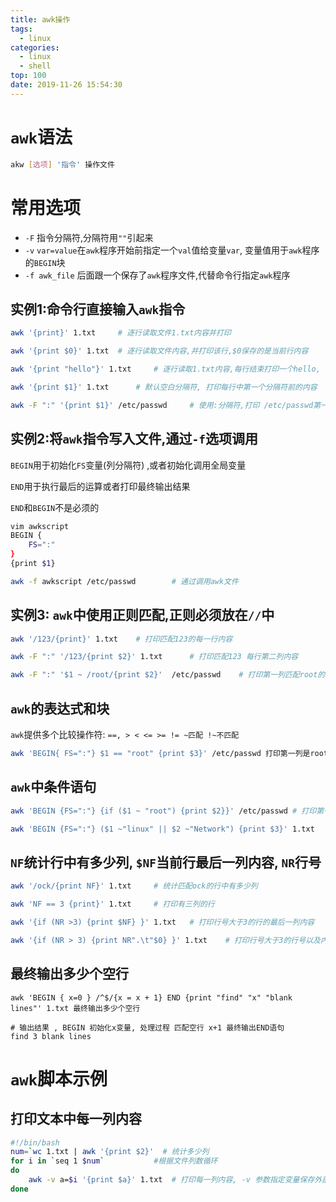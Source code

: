 ```yaml
---
title: awk操作
tags:
  - linux
categories:
  - linux
  - shell
top: 100
date: 2019-11-26 15:54:30
---
```


# `awk`语法
```bash
akw [选项] '指令' 操作文件
```
# 常用选项
* `-F` 指令分隔符,分隔符用`""`引起来
* `-v` `var=value`在`awk`程序开始前指定一个`val`值给变量`var`, 变量值用于`awk`程序的`BEGIN`块
* `-f awk_file` 后面跟一个保存了`awk`程序文件,代替命令行指定`awk`程序

## 实例1:命令行直接输入`awk`指令
```bash
awk '{print}' 1.txt     # 逐行读取文件1.txt内容并打印

awk '{print $0}' 1.txt  # 逐行读取文件内容,并打印该行,$0保存的是当前行内容

awk '{print "hello"}' 1.txt     # 逐行读取1.txt内容,每行结束打印一个hello, 每行都打

awk '{print $1}' 1.txt      # 默认空白分隔符, 打印每行中第一个分隔符前的内容

awk -F ":" '{print $1}' /etc/passwd     # 使用:分隔符,打印 /etc/passwd第一列内容
```

## 实例2:将`awk`指令写入文件,通过`-f`选项调用
`BEGIN`用于初始化`FS`变量(列分隔符) ,或者初始化调用全局变量

`END`用于执行最后的运算或者打印最终输出结果

`END`和`BEGIN`不是必须的

```bash
vim awkscript
BEGIN {
    FS=":"
}
{print $1}

awk -f awkscript /etc/passwd        # 通过调用awk文件
```

## 实例3: `awk`中使用正则匹配,正则必须放在`//`中
```bash
awk '/123/{print}' 1.txt    # 打印匹配123的每一行内容

awk -F ":" '/123/{print $2}' 1.txt      # 打印匹配123 每行第二列内容

awk -F ":" '$1 ~ /root/{print $2}'  /etc/passwd    # 打印第一列匹配root的每一行的第二列内容 ~ 表示匹配
```

## `awk`的表达式和块
`awk`提供多个比较操作符: `==, > < <= >= != ~匹配 !~不匹配`
```bash
awk 'BEGIN{ FS=":"} $1 == "root" {print $3}' /etc/passwd 打印第一列是root的行的第三列内容
```

## `awk`中条件语句
```bash
awk 'BEGIN {FS=":"} {if ($1 ~ "root") {print $2}}' /etc/passwd # 打印第一列是root的行的第三列内容

awk 'BEGIN {FS=":"} ($1 ~"linux" || $2 ~"Network") {print $3}' 1.txt    # 打印第一列是linux或者第二列是network的行的第三列内容

```

## `NF`统计行中有多少列, `$NF`当前行最后一列内容, `NR`行号
```bash
awk '/ock/{print NF}' 1.txt     # 统计匹配ock的行中有多少列

awk 'NF == 3 {print}' 1.txt     # 打印有三列的行

awk '{if (NR >3) {print $NF} }' 1.txt   # 打印行号大于3的行的最后一列内容

awk '{if (NR > 3) {print NR".\t"$0} }' 1.txt    # 打印行号大于3的行号以及内容
```
## 最终输出多少个空行
```
awk 'BEGIN { x=0 } /^$/{x = x + 1} END {print "find" "x" "blank lines"' 1.txt 最终输出多少个空行

# 输出结果 , BEGIN 初始化x变量, 处理过程 匹配空行 x+1 最终输出END语句
find 3 blank lines
```

# `awk`脚本示例
## 打印文本中每一列内容
```bash
#!/bin/bash
num=`wc 1.txt | awk '{print $2}'  # 统计多少列
for i in `seq 1 $num`           #根据文件列数循环
do
    awk -v a=$i '{print $a}' 1.txt  # 打印每一列内容, -v 参数指定变量保存外部变量的值,将外部变量传递给awk
done
```
